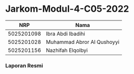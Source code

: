 # Jarkom-Modul-4-C05-2022

NRP|Nama|
-|-|
5025201098 | Ibra Abdi Ibadihi 
5025201028 | Muhammad Abror Al Qushoyyi
5025201156 | Nazhifah Elqolbyi 

### Laporan Resmi 
